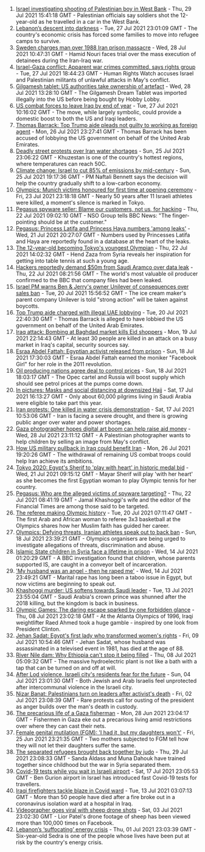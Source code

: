 1. [Israel investigating shooting of Palestinian boy in West Bank](https://www.bbc.co.uk/news/world-middle-east-58010712) - Thu, 29 Jul 2021 15:41:18 GMT - Palestinian officials say soldiers shot the 12-year-old as he travelled in a car in the West Bank.
2. [Lebanon’s descent into darkness](https://www.bbc.co.uk/news/world-middle-east-57988693) - Tue, 27 Jul 2021 23:01:09 GMT - The country's economic crisis has forced some families to move into refugee camps to survive.
3. [Sweden charges man over 1988 Iran prison massacre](https://www.bbc.co.uk/news/world-europe-57996483) - Wed, 28 Jul 2021 10:47:31 GMT - Hamid Nouri faces trial over the mass execution of detainees during the Iran-Iraq war.
4. [Israel-Gaza conflict: Apparent war crimes committed, says rights group](https://www.bbc.co.uk/news/world-middle-east-57982567) - Tue, 27 Jul 2021 18:44:23 GMT - Human Rights Watch accuses Israel and Palestinian militants of unlawful attacks in May's conflict.
5. [Gilgamesh tablet: US authorities take ownership of artefact](https://www.bbc.co.uk/news/world-us-canada-57992957) - Wed, 28 Jul 2021 13:28:10 GMT - The Gilgamesh Dream Tablet was imported illegally into the US before being bought by Hobby Lobby.
6. [US combat forces to leave Iraq by end of year](https://www.bbc.co.uk/news/world-us-canada-57970464) - Tue, 27 Jul 2021 10:16:02 GMT - The move, while largely symbolic, could provide a domestic boost to both the US and Iraqi leaders.
7. [Thomas Barrack: Top Trump aide pleads not guilty to working as foreign agent](https://www.bbc.co.uk/news/world-us-canada-57979356) - Mon, 26 Jul 2021 23:27:41 GMT - Thomas Barrack has been accused of lobbying the US government on behalf of the United Arab Emirates.
8. [Deadly street protests over Iran water shortages](https://www.bbc.co.uk/news/world-middle-east-57948717) - Sun, 25 Jul 2021 23:06:22 GMT - Khuzestan is one of the country's hottest regions, where temperatures can reach 50C.
9. [Climate change: Israel to cut 85% of emissions by mid-century](https://www.bbc.co.uk/news/world-middle-east-57965028) - Sun, 25 Jul 2021 19:17:36 GMT - PM Naftali Bennett says the decision will help the country gradually shift to a low-carbon economy.
10. [Olympics: Munich victims honoured for first time at opening ceremony](https://www.bbc.co.uk/news/world-asia-57924111) - Fri, 23 Jul 2021 23:18:18 GMT - Nearly 50 years after 11 Israeli athletes were killed, a moment's silence is marked in Tokyo.
11. [Pegasus spyware seller: Blame our customers, not us, for hacking](https://www.bbc.co.uk/news/technology-57922664) - Thu, 22 Jul 2021 09:02:10 GMT - NSO Group tells BBC News: "The finger-pointing should be at the customer."
12. [Pegasus: Princess Latifa and Princess Haya numbers 'among leaks'](https://www.bbc.co.uk/news/world-middle-east-57922543) - Wed, 21 Jul 2021 20:27:07 GMT - Numbers used by Princesses Latifa and Haya are reportedly found in a database at the heart of the leaks.
13. [The 12-year-old becoming Tokyo's youngest Olympian](https://www.bbc.co.uk/news/world-middle-east-57925985) - Thu, 22 Jul 2021 14:02:32 GMT - Hend Zaza from Syria reveals her inspiration for getting into table tennis at such a young age.
14. [Hackers reportedly demand $50m from Saudi Aramco over data leak](https://www.bbc.co.uk/news/business-57924355) - Thu, 22 Jul 2021 08:21:56 GMT - The world's most valuable oil producer confirmed to the BBC that company files had been leaked.
15. [Israel PM warns Ben & Jerry's owner Unilever of consequences over sales ban](https://www.bbc.co.uk/news/world-middle-east-57902243) - Tue, 20 Jul 2021 15:56:52 GMT - The ice cream maker's parent company Unilever is told "strong action" will be taken against boycotts.
16. [Top Trump aide charged with illegal UAE lobbying](https://www.bbc.co.uk/news/world-us-canada-57909836) - Tue, 20 Jul 2021 22:40:30 GMT - Thomas Barrack is alleged to have lobbied the US government on behalf of the United Arab Emirates.
17. [Iraq attack: Bombing at Baghdad market kills Eid shoppers](https://www.bbc.co.uk/news/world-middle-east-57895957) - Mon, 19 Jul 2021 22:14:43 GMT - At least 30 people are killed in an attack on a busy market in Iraq's capital, security sources say.
18. [Esraa Abdel Fattah: Egyptian activist released from prison](https://www.bbc.co.uk/news/world-middle-east-57882069) - Sun, 18 Jul 2021 17:30:03 GMT - Esraa Abdel Fattah earned the moniker "Facebook Girl" for her role in the 2011 revolution.
19. [Oil producing nations agree deal to control prices](https://www.bbc.co.uk/news/business-57882449) - Sun, 18 Jul 2021 18:03:17 GMT - The Opec cartel and Russia will boost supply which should see petrol prices at the pumps come down.
20. [In pictures: Masks and social distancing at downsized Hajj](https://www.bbc.co.uk/news/world-middle-east-57875572) - Sat, 17 Jul 2021 16:13:27 GMT - Only about 60,000 pilgrims living in Saudi Arabia were eligible to take part this year.
21. [Iran protests: One killed in water crisis demonstration](https://www.bbc.co.uk/news/world-middle-east-57873405) - Sat, 17 Jul 2021 10:53:06 GMT - Iran is facing a severe drought, and there is growing public anger over water and power shortages.
22. [Gaza photographer hopes digital art boom can help raise aid money](https://www.bbc.co.uk/news/world-middle-east-57970467) - Wed, 28 Jul 2021 23:11:12 GMT - A Palestinian photographer wants to help children by selling an image from May's conflict.
23. [How US military pullback in Iraq could benefit Iran](https://www.bbc.co.uk/news/world-middle-east-57976007) - Mon, 26 Jul 2021 19:20:26 GMT - The withdrawal of remaining US combat troops could help Iran achieve its ambitions.
24. [Tokyo 2020: Egypt's Sherif to 'play with heart' in historic medal bid](https://www.bbc.co.uk/sport/africa/57844534) - Wed, 21 Jul 2021 09:15:12 GMT - Mayar Sherif will play 'with her heart' as she becomes the first Egyptian woman to play Olympic tennis for her country.
25. [Pegasus: Who are the alleged victims of spyware targeting?](https://www.bbc.co.uk/news/world-57891506) - Thu, 22 Jul 2021 08:41:19 GMT - Jamal Khashoggi's wife and the editor of the Financial Times are among those said to be targeted.
26. [The referee making Olympic history](https://www.bbc.co.uk/sport/africa/57899407) - Tue, 20 Jul 2021 07:11:47 GMT - The first Arab and African woman to referee 3x3 basketball at the Olympics shares how her Muslim faith has guided her career.
27. [Olympics: Defying threats, Iranian athletes speak out to back ban](https://www.bbc.co.uk/news/world-middle-east-57839521) - Sun, 18 Jul 2021 23:39:21 GMT - Olympics organisers are being urged to investigate allegations of threats, discrimination and abuse.
28. [Islamic State children in Syria face a lifetime in prison](https://www.bbc.co.uk/news/world-middle-east-57829441) - Wed, 14 Jul 2021 01:20:29 GMT - A BBC investigation found that children, whose parents supported IS, are caught in a conveyor belt of incarceration.
29. ['My husband was an angel - then he raped me'](https://www.bbc.co.uk/news/world-middle-east-57694110) - Wed, 14 Jul 2021 23:49:21 GMT - Marital rape has long been a taboo issue in Egypt, but now victims are beginning to speak out.
30. [Khashoggi murder: US softens towards Saudi leader](https://www.bbc.co.uk/news/world-middle-east-57760786) - Tue, 13 Jul 2021 23:55:04 GMT - Saudi Arabia's crown prince was shunned after the 2018 killing, but the kingdom is back in business.
31. [Olympic Games: The daring escape sparked by one forbidden glance](https://www.bbc.co.uk/sport/weightlifting/57656658) - Thu, 08 Jul 2021 23:02:18 GMT - At the Atlanta Olympics of 1996, Iraqi weightlifter Raed Ahmed took a huge gamble - inspired by one look from President Clinton.
32. [Jehan Sadat: Egypt's first lady who transformed women's rights](https://www.bbc.co.uk/news/world-middle-east-57672706) - Fri, 09 Jul 2021 10:54:46 GMT - Jehan Sadat, whose husband was assassinated in a televised event in 1981, has died at the age of 88.
33. [River Nile dam: Why Ethiopia can't stop it being filled](https://www.bbc.co.uk/news/world-africa-53432948) - Thu, 08 Jul 2021 05:09:32 GMT - The massive hydroelectric plant is not like a bath with a tap that can be turned on and off at will.
34. [After Lod violence, Israeli city's residents fear for the future](https://www.bbc.co.uk/news/world-middle-east-57698950) - Sun, 04 Jul 2021 23:01:30 GMT - Both Jewish and Arab Israelis feel unprotected after intercommunal violence in the Israeli city.
35. [Nizar Banat: Palestinians turn on leaders after activist's death](https://www.bbc.co.uk/news/world-middle-east-57694104) - Fri, 02 Jul 2021 23:08:39 GMT - Rare protests call for ousting of the president as anger builds over the man's death in custody.
36. [The precarious life of a Gaza fisherman](https://www.bbc.co.uk/news/world-middle-east-57643737) - Mon, 28 Jun 2021 23:04:17 GMT - Fishermen in Gaza eke out a precarious living amid restrictions over where they can cast their nets.
37. [Female genital mutilation (FGM): 'I had it, but my daughters won't'](https://www.bbc.co.uk/news/world-middle-east-57530121) - Fri, 25 Jun 2021 23:21:35 GMT - Two mothers subjected to FGM tell how they will not let their daughters suffer the same.
38. [The separated refugees brought back together by judo](https://www.bbc.co.uk/news/world-58020945) - Thu, 29 Jul 2021 23:08:33 GMT - Sanda Aldass and Muna Dahouk have trained together since childhood but the war in Syria separated them.
39. [Covid-19 tests while you wait in Israeli airport](https://www.bbc.co.uk/news/world-middle-east-57869807) - Sat, 17 Jul 2021 23:05:53 GMT - Ben Gurion airport in Israel has introduced fast Covid-19 tests for travellers.
40. [Iraqi firefighters tackle blaze in Covid ward](https://www.bbc.co.uk/news/world-middle-east-57815621) - Tue, 13 Jul 2021 03:07:13 GMT - More than 50 people have died after a fire broke out in a coronavirus isolation ward at a hospital in Iraq.
41. [Videographer goes viral with sheep drone shots](https://www.bbc.co.uk/news/world-middle-east-57690125) - Sat, 03 Jul 2021 23:02:30 GMT - Lior Patel's drone footage of sheep has been viewed more than 100,000 times on Facebook.
42. [Lebanon’s ‘suffocating’ energy crisis](https://www.bbc.co.uk/news/world-middle-east-57685203) - Thu, 01 Jul 2021 23:03:39 GMT - Six-year-old Sedra is one of the people whose lives have been put at risk by the country's energy crisis.
